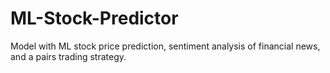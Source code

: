 # ML-Stock-Predictor

Model with ML stock price prediction, sentiment analysis of financial news, and a pairs trading strategy.
